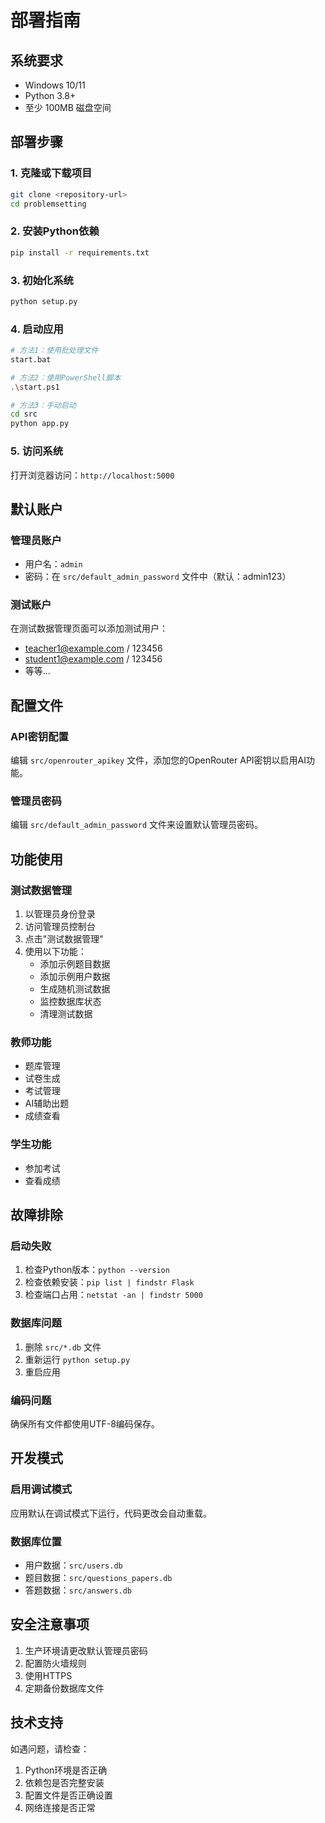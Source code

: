 # 部署指南

## 系统要求
- Windows 10/11
- Python 3.8+
- 至少 100MB 磁盘空间

## 部署步骤

### 1. 克隆或下载项目
```bash
git clone <repository-url>
cd problemsetting
```

### 2. 安装Python依赖
```bash
pip install -r requirements.txt
```

### 3. 初始化系统
```bash
python setup.py
```

### 4. 启动应用
```bash
# 方法1：使用批处理文件
start.bat

# 方法2：使用PowerShell脚本  
.\start.ps1

# 方法3：手动启动
cd src
python app.py
```

### 5. 访问系统
打开浏览器访问：`http://localhost:5000`

## 默认账户

### 管理员账户
- 用户名：`admin`
- 密码：在 `src/default_admin_password` 文件中（默认：admin123）

### 测试账户
在测试数据管理页面可以添加测试用户：
- teacher1@example.com / 123456
- student1@example.com / 123456
- 等等...

## 配置文件

### API密钥配置
编辑 `src/openrouter_apikey` 文件，添加您的OpenRouter API密钥以启用AI功能。

### 管理员密码
编辑 `src/default_admin_password` 文件来设置默认管理员密码。

## 功能使用

### 测试数据管理
1. 以管理员身份登录
2. 访问管理员控制台
3. 点击"测试数据管理"
4. 使用以下功能：
   - 添加示例题目数据
   - 添加示例用户数据
   - 生成随机测试数据
   - 监控数据库状态
   - 清理测试数据

### 教师功能
- 题库管理
- 试卷生成
- 考试管理
- AI辅助出题
- 成绩查看

### 学生功能
- 参加考试
- 查看成绩

## 故障排除

### 启动失败
1. 检查Python版本：`python --version`
2. 检查依赖安装：`pip list | findstr Flask`
3. 检查端口占用：`netstat -an | findstr 5000`

### 数据库问题
1. 删除 `src/*.db` 文件
2. 重新运行 `python setup.py`
3. 重启应用

### 编码问题
确保所有文件都使用UTF-8编码保存。

## 开发模式

### 启用调试模式
应用默认在调试模式下运行，代码更改会自动重载。

### 数据库位置
- 用户数据：`src/users.db`
- 题目数据：`src/questions_papers.db`
- 答题数据：`src/answers.db`

## 安全注意事项

1. 生产环境请更改默认管理员密码
2. 配置防火墙规则
3. 使用HTTPS
4. 定期备份数据库文件

## 技术支持

如遇问题，请检查：
1. Python环境是否正确
2. 依赖包是否完整安装
3. 配置文件是否正确设置
4. 网络连接是否正常
